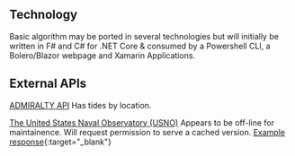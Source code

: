 ## Technology
Basic algorithm may be ported in several technologies but will initially be written in F# and C# for .NET Core & consumed by a Powershell CLI, a Bolero/Blazor webpage and Xamarin Applications.

## External APIs 
[ADMIRALTY API](https://admiraltyapi.portal.azure-api.net/)
Has tides by location.

[The United States Naval Observatory (USNO)](https://aa.usno.navy.mil/data/docs/api.php#phase)
Appears to be off-line for maintainence.  Will request permission to serve a cached version.
[Example response](/USNO/ExampleYear.json){:target="_blank"}


